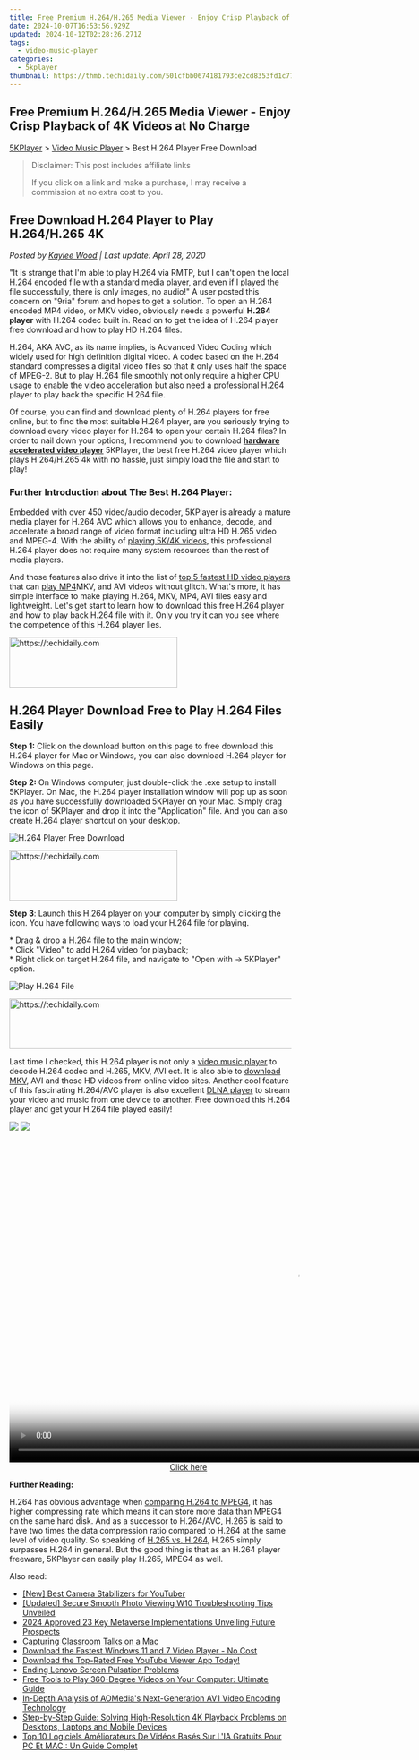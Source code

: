 ```yaml
---
title: Free Premium H.264/H.265 Media Viewer - Enjoy Crisp Playback of 4K Videos at No Charge
date: 2024-10-07T16:53:56.929Z
updated: 2024-10-12T02:28:26.271Z
tags:
  - video-music-player
categories:
  - 5kplayer
thumbnail: https://thmb.techidaily.com/501cfbb0674181793ce2cd8353fd1c77b58868d2c9678fbe9da8ac95eb395e1d.jpg
---
```


## Free Premium H.264/H.265 Media Viewer - Enjoy Crisp Playback of 4K Videos at No Charge

[5KPlayer](https://tools.techidaily.com/5kplayer/products/) \> [Video Music Player](https://tools.techidaily.com/5kplayer/video-music-player/) \> Best H.264 Player Free Download

>  Disclaimer: This post includes affiliate links
>
>  If you click on a link and make a purchase, I may receive a commission at no extra cost to you.
>

## Free Download H.264 Player to Play H.264/H.265 4K

 _Posted by [Kaylee Wood](https://www.quora.com/profile/Amanda-Hu-21) | Last update: April 28, 2020_

"It is strange that I'm able to play H.264 via RMTP, but I can't open the local H.264 encoded file with a standard media player, and even if I played the file successfully, there is only images, no audio!" A user posted this concern on "9ria" forum and hopes to get a solution. To open an H.264 encoded MP4 video, or MKV video, obviously needs a powerful **H.264 player** with H.264 codec built in. Read on to get the idea of H.264 player free download and how to play HD H.264 files. 

H.264, AKA AVC, as its name implies, is Advanced Video Coding which widely used for high definition digital video. A codec based on the H.264 standard compresses a digital video files so that it only uses half the space of MPEG-2\. But to play H.264 file smoothly not only require a higher CPU usage to enable the video acceleration but also need a professional H.264 player to play back the specific H.264 file. 

Of course, you can find and download plenty of H.264 players for free online, but to find the most suitable H.264 player, are you seriously trying to download every video player for H.264 to open your certain H.264 files? In order to nail down your options, I recommend you to download **[hardware accelerated video player](https://tools.techidaily.com/5kplayer/video-music-player/)** 5KPlayer, the best free H.264 video player which plays H.264/H.265 4k with no hassle, just simply load the file and start to play!

###  Further Introduction about The Best H.264 Player:

Embedded with over 450 video/audio decoder, 5KPlayer is already a mature media player for H.264 AVC which allows you to enhance, decode, and accelerate a broad range of video format including ultra HD H.265 video and MPEG-4\. With the ability of [playing 5K/4K videos](https://tools.techidaily.com/5kplayer/video-music-player/), this professional H.264 player does not require many system resources than the rest of media players. 

And those features also drive it into the list of [top 5 fastest HD video players](https://tools.techidaily.com/5kplayer/video-music-player/) that can [play MP4](https://tools.techidaily.com/5kplayer/video-music-player/)MKV, and AVI videos without glitch. What's more, it has simple interface to make playing H.264, MKV, MP4, AVI files easy and lightweight. Let's get start to learn how to download this free H.264 player and how to play back H.264 file with it. Only you try it can you see where the competence of this H.264 player lies.

<!-- affiliate ads begin -->
<a href="https://aligracehair.sjv.io/c/5597632/1880940/19272" target="_top" id="1880940">
  <img src="//a.impactradius-go.com/display-ad/19272-1880940" border="0" alt="https://techidaily.com" width="300" height="90"/>
</a>
<img height="0" width="0" src="https://aligracehair.sjv.io/i/5597632/1880940/19272" style="position:absolute;visibility:hidden;" border="0" />
<!-- affiliate ads end -->

## H.264 Player Download Free to Play H.264 Files Easily

**Step 1:** Click on the download button on this page to free download this H.264 player for Mac or Windows, you can also download H.264 player for Windows on this page.

**Step 2:** On Windows computer, just double-click the .exe setup to install 5KPlayer. On Mac, the H.264 player installation window will pop up as soon as you have successfully downloaded 5KPlayer on your Mac. Simply drag the icon of 5KPlayer and drop it into the "Application" file. And you can also create H.264 player shortcut on your desktop. 

![H.264 Player Free Download](https://www.5kplayer.com/video-music-player/img/ui-mac.jpg) 

<!-- affiliate ads begin -->
<a href="https://aligracehair.sjv.io/c/5597632/2135399/19272" target="_top" id="2135399">
  <img src="//a.impactradius-go.com/display-ad/19272-2135399" border="0" alt="https://techidaily.com" width="300" height="90"/>
</a>
<img height="0" width="0" src="https://aligracehair.sjv.io/i/5597632/2135399/19272" style="position:absolute;visibility:hidden;" border="0" />
<!-- affiliate ads end -->

**Step 3**: Launch this H.264 player on your computer by simply clicking the icon. You have following ways to load your H.264 file for playing.

\* Drag & drop a H.264 file to the main window;  
\* Click "Video" to add H.264 video for playback;  
\* Right click on target H.264 file, and navigate to "Open with -> 5KPlayer" option.

![Play H.264 File](https://www.5kplayer.com/video-music-player/img/5kplayer-ver-dlna.jpg) 

<!-- affiliate ads begin -->
<a href="https://appsumo.8odi.net/c/5597632/2123729/7443" target="_top" id="2123729">
  <img src="//a.impactradius-go.com/display-ad/7443-2123729" border="0" alt="https://techidaily.com" width="600" height="90"/>
</a>
<img height="0" width="0" src="https://appsumo.8odi.net/i/5597632/2123729/7443" style="position:absolute;visibility:hidden;" border="0" />
<!-- affiliate ads end -->

Last time I checked, this H.264 player is not only a [video music player](https://tools.techidaily.com/5kplayer/video-music-player/) to decode H.264 codec and H.265, MKV, AVI ect. It is also able to [download MKV](https://tools.techidaily.com/5kplayer/youtube-download/), AVI and those HD videos from online video sites. Another cool feature of this fascinating H.264/AVC player is also excellent [DLNA player](https://tools.techidaily.com/5kplayer/dlna/) to stream your video and music from one device to another. Free download this H.264 player and get your H.264 file played easily! 

[![](https://www.5kplayer.com/video-music-player/../button/freedownwhitewin.png)](https://tools.techidaily.com/5kplayer/products/) [![](https://www.5kplayer.com/video-music-player/../button/freedownbackmac.png)](https://tools.techidaily.com/5kplayer/products/) 

<!-- affiliate ads begin -->
<span id="1155462">
					<video width="1024" height="576" style="cursor:pointer"
           poster="//a.impactradius-go.com/display-clicktoplayimage/1155462.png"
           onclick="if(!this.playClicked){this.play();this.setAttribute('controls',true);this.playClicked=true;}">
	   <source src="//a.impactradius-go.com/display-ad/14559-1155462">
	   <img src="//a.impactradius-go.com/display-clicktoplayimage/1155462.png" style="border: none; height: 100%; width: 100%; object-fit: contain">
	</video>
	<div style="width:640px;text-align:center"><a href="javascript:window.open(decodeURIComponent('https%3A%2F%2Fpropmoneyinc.pxf.io%2Fc%2F5597632%2F1155462%2F14559'), '_blank');void(0);">Click here</a></div>
</span>
<img height="0" width="0" src="https://imp.pxf.io/i/5597632/1155462/14559" style="position:absolute;visibility:hidden;" border="0" />
<!-- affiliate ads end -->

**Further Reading:** 

H.264 has obvious advantage when [comparing H.264 to MPEG4](https://tools.techidaily.com/macxdvd/products/), it has higher compressing rate which means it can store more data than MPEG4 on the same hard disk. And as a successor to H.264/AVC, H.265 is said to have two times the data compression ratio compared to H.264 at the same level of video quality. So speaking of [H.265 vs. H.264](https://tools.techidaily.com/winxdvd/products/), H.265 simply surpasses H.264 in general. But the good thing is that as an H.264 player freeware, 5KPlayer can easily play H.265, MPEG4 as well.

<ins class="adsbygoogle"
     style="display:block"
     data-ad-format="autorelaxed"
     data-ad-client="ca-pub-7571918770474297"
     data-ad-slot="1223367746"></ins>

<ins class="adsbygoogle"
     style="display:block"
     data-ad-client="ca-pub-7571918770474297"
     data-ad-slot="8358498916"
     data-ad-format="auto"
     data-full-width-responsive="true"></ins>

<span class="atpl-alsoreadstyle">Also read:</span>
<div><ul>
<li><a href="https://fox-info.techidaily.com/new-best-camera-stabilizers-for-youtuber/"><u>[New] Best Camera Stabilizers for YouTuber</u></a></li>
<li><a href="https://extra-guidance.techidaily.com/updated-secure-smooth-photo-viewing-w10-troubleshooting-tips-unveiled/"><u>[Updated] Secure Smooth Photo Viewing W10 Troubleshooting Tips Unveiled</u></a></li>
<li><a href="https://article-knowledge.techidaily.com/2024-approved-23-key-metaverse-implementations-unveiling-future-prospects/"><u>2024 Approved 23 Key Metaverse Implementations Unveiling Future Prospects</u></a></li>
<li><a href="https://remote-screen-capture.techidaily.com/capturing-classroom-talks-on-a-mac/"><u>Capturing Classroom Talks on a Mac</u></a></li>
<li><a href="https://video-ai-editor.techidaily.com/download-the-fastest-windows-11-and-7-video-player-no-cost/"><u>Download the Fastest Windows 11 and 7 Video Player - No Cost</u></a></li>
<li><a href="https://video-ai-editor.techidaily.com/download-the-top-rated-free-youtube-viewer-app-today/"><u>Download the Top-Rated Free YouTube Viewer App Today!</u></a></li>
<li><a href="https://graphic-issues.techidaily.com/ending-lenovo-screen-pulsation-problems/"><u>Ending Lenovo Screen Pulsation Problems</u></a></li>
<li><a href="https://video-ai-editor.techidaily.com/free-tools-to-play-360-degree-videos-on-your-computer-ultimate-guide/"><u>Free Tools to Play 360-Degree Videos on Your Computer: Ultimate Guide</u></a></li>
<li><a href="https://video-ai-editor.techidaily.com/in-depth-analysis-of-aomedias-next-generation-av1-video-encoding-technology/"><u>In-Depth Analysis of AOMedia's Next-Generation AV1 Video Encoding Technology</u></a></li>
<li><a href="https://video-ai-editor.techidaily.com/step-by-step-guide-solving-high-resolution-4k-playback-problems-on-desktops-laptops-and-mobile-devices/"><u>Step-by-Step Guide: Solving High-Resolution 4K Playback Problems on Desktops, Laptops and Mobile Devices</u></a></li>
<li><a href="https://some-knowledge.techidaily.com/top-10-logiciels-ameliorateurs-de-videos-bases-sur-lia-gratuits-pour-pc-et-mac-un-guide-complet/"><u>Top 10 Logiciels Améliorateurs De Vidéos Basés Sur L'IA Gratuits Pour PC Et MAC : Un Guide Complet</u></a></li>
</ul></div>

